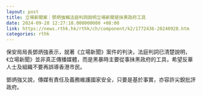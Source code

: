 ```yaml
---
layout: post
title: 立場新聞案｜鄧炳強稱法庭判詞說明立場新聞是抺黑政府工具
date: 2024-09-28 12:27:18.000000000 +08:00
link: https://news.rthk.hk/rthk/ch/component/k2/1772436-20240928.htm
categories: rthk
---
```


保安局局長鄧炳強表示，就著《立場新聞》案件的判決，法庭判詞已清楚說明，《立場新聞》並非真正傳播媒體，而是黑暴時主要從事抺黑政府的工具，希望反華人士及組織不要再誤導香港市民。

鄧炳強又說，傳媒有責任及義務維護國家安全，只要是基於事實，亦容許尖銳批評政府。

